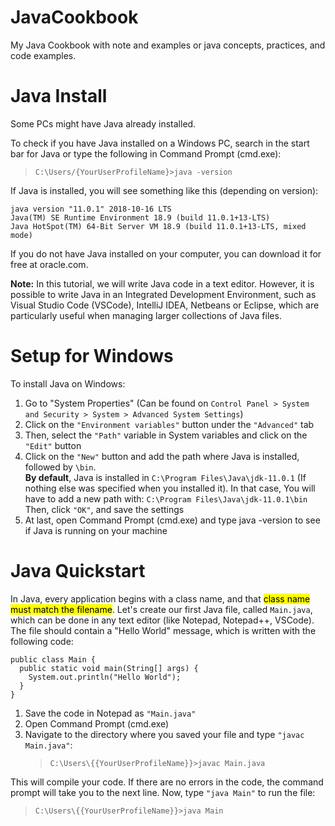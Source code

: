 # JavaCookbook

My Java Cookbook with note and examples or java concepts, practices, and code examples.

# Java Install

Some PCs might have Java already installed.

To check if you have Java installed on a Windows PC, search in the start bar for Java or type the following in Command Prompt (cmd.exe):

> `C:\Users/{YourUserProfileName}>java -version`

If Java is installed, you will see something like this (depending on version):

```
java version "11.0.1" 2018-10-16 LTS
Java(TM) SE Runtime Environment 18.9 (build 11.0.1+13-LTS)
Java HotSpot(TM) 64-Bit Server VM 18.9 (build 11.0.1+13-LTS, mixed mode)
```

If you do not have Java installed on your computer, you can download it for free at oracle.com.

**Note:** In this tutorial, we will write Java code in a text editor. However, it is possible to write Java in an Integrated Development Environment, such as Visual Studio Code (VSCode), IntelliJ IDEA, Netbeans or Eclipse, which are particularly useful when managing larger collections of Java files.

# Setup for Windows

To install Java on Windows:

1. Go to "System Properties" (Can be found on `Control Panel > System and Security > System > Advanced System Settings`)
1. Click on the `"Environment variables"` button under the `"Advanced"` tab
1. Then, select the `"Path"` variable in System variables and click on the `"Edit"` button
1. Click on the `"New"` button and add the path where Java is installed, followed by `\bin`. <br> **By default**, Java is installed in `C:\Program Files\Java\jdk-11.0.1` (If nothing else was specified when you installed it). In that case, You will have to add a new path with: `C:\Program Files\Java\jdk-11.0.1\bin`
   Then, click `"OK"`, and save the settings
1. At last, open Command Prompt (cmd.exe) and type java -version to see if Java is running on your machine

# Java Quickstart

In Java, every application begins with a class name, and that <mark>class name must match the filename</mark>.
Let's create our first Java file, called `Main.java`, which can be done in any text editor
(like Notepad, Notepad++, VSCode).
The file should contain a "Hello World" message, which is written with the
following code:

```
public class Main {
  public static void main(String[] args) {
    System.out.println("Hello World");
  }
}
```

1. Save the code in Notepad as `"Main.java"`
1. Open Command Prompt (cmd.exe)
1. Navigate to the directory where you saved your file and type `"javac Main.java"`:
   > `C:\Users\{{YourUserProfileName}}>javac Main.java`

This will compile your code. If there are no errors in the code, the command prompt will take you to the next line. Now, type `"java Main"` to run the file:

> `C:\Users\{{YourUserProfileName}}>java Main`
